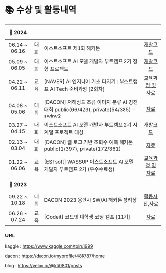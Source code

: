 
# 📚 수상 및 활동내역


| **🚩 2024**  | | | <br><br> |
| :---: | :---: | ------ | :--: |
| 06.14 ~ 06.16 | 대회 | 이스트소프트 제1회 해커톤 | [개발코드]() | 
| 05.09 ~ 06.05 | 대회 | 이스트소프트 AI 모델 개발자 부트캠프 2기 정형 프로젝트  | [개발코드](https://github.com/kti0801/text_to_3D_person) |
| 04.22 ~ 06.11 | 교육 | [NAVER] AI 엔지니어 기초 다지기 : 부스트캠프 AI Tech 준비과정 [2회차] | [교육과정 및 자료]() |
| 04.08 ~ 05.06 | 대회 | [DACON] 저해상도 조류 이미지 분류 AI 경진대회 public(66/423), private(54/385) -swinv2 | [자료](https://github.com/kti0801/kti0801/blob/main/file/bird.png) | 
| 03.27 ~ 04.15 | 대회 | 이스트소프트 AI 모델 개발자 부트캠프 2기 시계열 프로젝트 대상 | [개발코드](https://github.com/kti0801/korean_text_Sentiment_Classification) |
| 02.13 ~ 03.04 | 대회 | [DACON] 웹 로그 기반 조회수 예측 해커톤 public(1/397), private(172/361) | [자료](https://github.com/kti0801/kti0801/blob/main/file/web.PNG) | 
| 01.22 ~ 06.06 | 교육 | [ESTsoft] WASSUP 이스트소프트 AI 모델 개발자 부트캠프 2기 (우수수료생) | [교육과정 및 자료](https://velog.io/@kti0801/%EC%9D%B4%EC%8A%A4%ED%8A%B8%EC%86%8C%ED%94%84%ED%8A%B8-AI-%EA%B0%9C%EB%B0%9C%EC%9E%90-2%EA%B8%B0-%EC%88%98%EB%A3%8C-%EC%99%84%EB%A3%8C-sa9nqfu7) |
| **🚩 2023**  | | | <br><br> |
| 09.22 ~ 10.18 | 대회 | DACON 2023 용인시 SW/AI 해커톤 장려상 | [활동사진](https://velog.io/@kti0801/Dacon-2023-%EC%9A%A9%EC%9D%B8%EC%8B%9C-swai-%ED%95%B4%EC%BB%A4%ED%86%A4),[자료](https://github.com/kti0801/kti0801/blob/main/file/DACON%202023%EC%9A%A9%EC%9D%B8%EC%8B%9CSWAI%ED%95%B4%EC%BB%A4%ED%86%A4%20%EC%9D%B8%EC%A6%9D%EC%84%9C.pdf) |
| 06.26 ~ 07.24 | 교육 | [Codeit] 코드잇 대학생 코딩 캠프 [11기] | [자료](https://github.com/kti0801/kti0801/blob/main/file/codeit%20%EB%8C%80%ED%95%99%EC%83%9D%20%EC%BD%94%EB%94%A9%EC%BA%A0%ED%94%84%20%EC%88%98%EB%A3%8C%EC%A6%9D.pdf) |

### URL
kaggle : https://www.kaggle.com/toiru1999

dacon : https://dacon.io/myprofile/488787/home

blog : https://velog.io/@kti0801/posts
